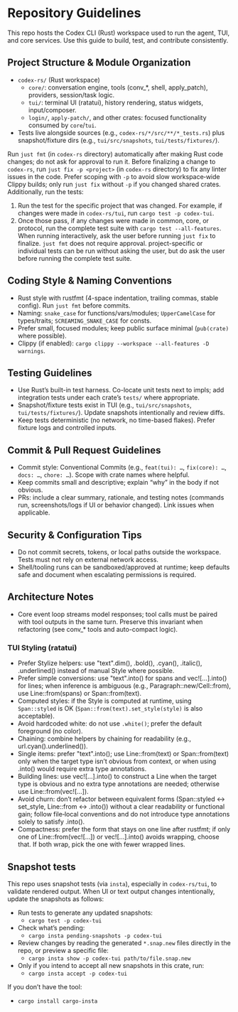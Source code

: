 # Repository Guidelines

This repo hosts the Codex CLI (Rust) workspace used to run the agent, TUI, and core services. Use this guide to build, test, and contribute consistently.

## Project Structure & Module Organization
- `codex-rs/` (Rust workspace)
  - `core/`: conversation engine, tools (conv_*, shell, apply_patch), providers, session/task logic.
  - `tui/`: terminal UI (ratatui), history rendering, status widgets, input/composer.
  - `login/`, `apply-patch/`, and other crates: focused functionality consumed by `core`/`tui`.
- Tests live alongside sources (e.g., `codex-rs/*/src/**/*_tests.rs`) plus snapshot/fixture dirs (e.g., `tui/src/snapshots`, `tui/tests/fixtures/`).

Run `just fmt` (in `codex-rs` directory) automatically after making Rust code changes; do not ask for approval to run it. Before finalizing a change to `codex-rs`, run `just fix -p <project>` (in `codex-rs` directory) to fix any linter issues in the code. Prefer scoping with `-p` to avoid slow workspace‑wide Clippy builds; only run `just fix` without `-p` if you changed shared crates. Additionally, run the tests:
1. Run the test for the specific project that was changed. For example, if changes were made in `codex-rs/tui`, run `cargo test -p codex-tui`.
2. Once those pass, if any changes were made in common, core, or protocol, run the complete test suite with `cargo test --all-features`.
When running interactively, ask the user before running `just fix` to finalize. `just fmt` does not require approval. project-specific or individual tests can be run without asking the user, but do ask the user before running the complete test suite.

## Coding Style & Naming Conventions
- Rust style with rustfmt (4-space indentation, trailing commas, stable config). Run `just fmt` before commits.
- Naming: `snake_case` for functions/vars/modules; `UpperCamelCase` for types/traits; `SCREAMING_SNAKE_CASE` for consts.
- Prefer small, focused modules; keep public surface minimal (`pub(crate)` where possible).
- Clippy (if enabled): `cargo clippy --workspace --all-features -D warnings`.

## Testing Guidelines
- Use Rust’s built-in test harness. Co-locate unit tests next to impls; add integration tests under each crate’s `tests/` where appropriate.
- Snapshot/fixture tests exist in TUI (e.g., `tui/src/snapshots`, `tui/tests/fixtures/`). Update snapshots intentionally and review diffs.
- Keep tests deterministic (no network, no time-based flakes). Prefer fixture logs and controlled inputs.

## Commit & Pull Request Guidelines
- Commit style: Conventional Commits (e.g., `feat(tui): …`, `fix(core): …`, `docs: …`, `chore: …`). Scope with crate names where helpful.
- Keep commits small and descriptive; explain “why” in the body if not obvious.
- PRs: include a clear summary, rationale, and testing notes (commands run, screenshots/logs if UI or behavior changed). Link issues when applicable.

## Security & Configuration Tips
- Do not commit secrets, tokens, or local paths outside the workspace. Tests must not rely on external network access.
- Shell/tooling runs can be sandboxed/approved at runtime; keep defaults safe and document when escalating permissions is required.

## Architecture Notes
- Core event loop streams model responses; tool calls must be paired with tool outputs in the same turn. Preserve this invariant when refactoring (see conv_* tools and auto-compact logic).

### TUI Styling (ratatui)
- Prefer Stylize helpers: use "text".dim(), .bold(), .cyan(), .italic(), .underlined() instead of manual Style where possible.
- Prefer simple conversions: use "text".into() for spans and vec![…].into() for lines; when inference is ambiguous (e.g., Paragraph::new/Cell::from), use Line::from(spans) or Span::from(text).
- Computed styles: if the Style is computed at runtime, using `Span::styled` is OK (`Span::from(text).set_style(style)` is also acceptable).
- Avoid hardcoded white: do not use `.white()`; prefer the default foreground (no color).
- Chaining: combine helpers by chaining for readability (e.g., url.cyan().underlined()).
- Single items: prefer "text".into(); use Line::from(text) or Span::from(text) only when the target type isn’t obvious from context, or when using .into() would require extra type annotations.
- Building lines: use vec![…].into() to construct a Line when the target type is obvious and no extra type annotations are needed; otherwise use Line::from(vec![…]).
- Avoid churn: don’t refactor between equivalent forms (Span::styled ↔ set_style, Line::from ↔ .into()) without a clear readability or functional gain; follow file‑local conventions and do not introduce type annotations solely to satisfy .into().
- Compactness: prefer the form that stays on one line after rustfmt; if only one of Line::from(vec![…]) or vec![…].into() avoids wrapping, choose that. If both wrap, pick the one with fewer wrapped lines.

## Snapshot tests

This repo uses snapshot tests (via `insta`), especially in `codex-rs/tui`, to validate rendered output. When UI or text output changes intentionally, update the snapshots as follows:

- Run tests to generate any updated snapshots:
  - `cargo test -p codex-tui`
- Check what’s pending:
  - `cargo insta pending-snapshots -p codex-tui`
- Review changes by reading the generated `*.snap.new` files directly in the repo, or preview a specific file:
  - `cargo insta show -p codex-tui path/to/file.snap.new`
- Only if you intend to accept all new snapshots in this crate, run:
  - `cargo insta accept -p codex-tui`

If you don’t have the tool:
- `cargo install cargo-insta`
